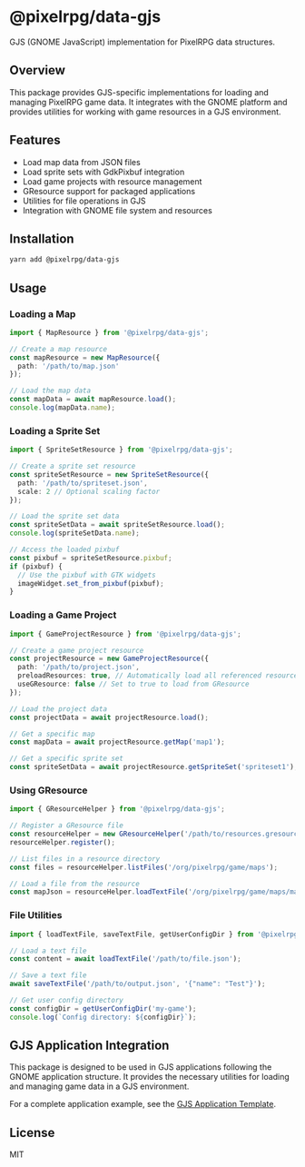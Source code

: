 # @pixelrpg/data-gjs

GJS (GNOME JavaScript) implementation for PixelRPG data structures.

## Overview

This package provides GJS-specific implementations for loading and managing PixelRPG game data. It integrates with the GNOME platform and provides utilities for working with game resources in a GJS environment.

## Features

- Load map data from JSON files
- Load sprite sets with GdkPixbuf integration
- Load game projects with resource management
- GResource support for packaged applications
- Utilities for file operations in GJS
- Integration with GNOME file system and resources

## Installation

```bash
yarn add @pixelrpg/data-gjs
```

## Usage

### Loading a Map

```typescript
import { MapResource } from '@pixelrpg/data-gjs';

// Create a map resource
const mapResource = new MapResource({
  path: '/path/to/map.json'
});

// Load the map data
const mapData = await mapResource.load();
console.log(mapData.name);
```

### Loading a Sprite Set

```typescript
import { SpriteSetResource } from '@pixelrpg/data-gjs';

// Create a sprite set resource
const spriteSetResource = new SpriteSetResource({
  path: '/path/to/spriteset.json',
  scale: 2 // Optional scaling factor
});

// Load the sprite set data
const spriteSetData = await spriteSetResource.load();
console.log(spriteSetData.name);

// Access the loaded pixbuf
const pixbuf = spriteSetResource.pixbuf;
if (pixbuf) {
  // Use the pixbuf with GTK widgets
  imageWidget.set_from_pixbuf(pixbuf);
}
```

### Loading a Game Project

```typescript
import { GameProjectResource } from '@pixelrpg/data-gjs';

// Create a game project resource
const projectResource = new GameProjectResource({
  path: '/path/to/project.json',
  preloadResources: true, // Automatically load all referenced resources
  useGResource: false // Set to true to load from GResource
});

// Load the project data
const projectData = await projectResource.load();

// Get a specific map
const mapData = await projectResource.getMap('map1');

// Get a specific sprite set
const spriteSetData = await projectResource.getSpriteSet('spriteset1');
```

### Using GResource

```typescript
import { GResourceHelper } from '@pixelrpg/data-gjs';

// Register a GResource file
const resourceHelper = new GResourceHelper('/path/to/resources.gresource');
resourceHelper.register();

// List files in a resource directory
const files = resourceHelper.listFiles('/org/pixelrpg/game/maps');

// Load a file from the resource
const mapJson = resourceHelper.loadTextFile('/org/pixelrpg/game/maps/map1.json');
```

### File Utilities

```typescript
import { loadTextFile, saveTextFile, getUserConfigDir } from '@pixelrpg/data-gjs';

// Load a text file
const content = await loadTextFile('/path/to/file.json');

// Save a text file
await saveTextFile('/path/to/output.json', '{"name": "Test"}');

// Get user config directory
const configDir = getUserConfigDir('my-game');
console.log(`Config directory: ${configDir}`);
```

## GJS Application Integration

This package is designed to be used in GJS applications following the GNOME application structure. It provides the necessary utilities for loading and managing game data in a GJS environment.

For a complete application example, see the [GJS Application Template](https://gjs.guide/guides/gtk/application-packaging.html).

## License

MIT 